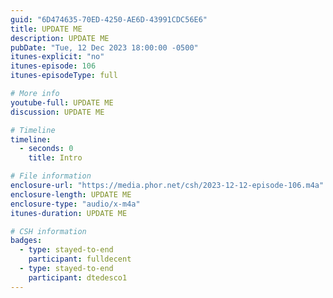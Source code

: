 ```yaml
---
guid: "6D474635-70ED-4250-AE6D-43991CDC56E6"
title: UPDATE ME
description: UPDATE ME 
pubDate: "Tue, 12 Dec 2023 18:00:00 -0500"
itunes-explicit: "no"
itunes-episode: 106
itunes-episodeType: full

# More info
youtube-full: UPDATE ME
discussion: UPDATE ME

# Timeline
timeline:
  - seconds: 0
    title: Intro

# File information
enclosure-url: "https://media.phor.net/csh/2023-12-12-episode-106.m4a"
enclosure-length: UPDATE ME
enclosure-type: "audio/x-m4a"
itunes-duration: UPDATE ME

# CSH information
badges:
  - type: stayed-to-end
    participant: fulldecent
  - type: stayed-to-end
    participant: dtedesco1
---
```

